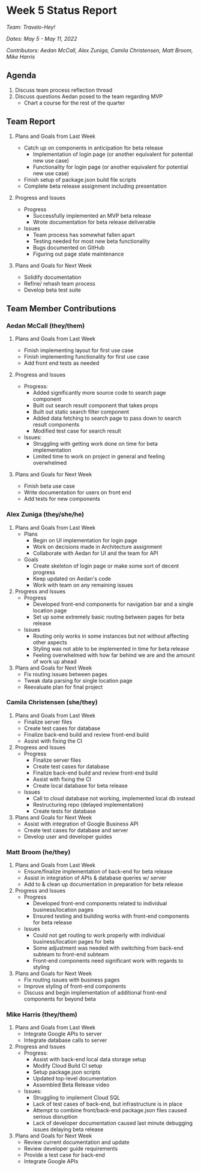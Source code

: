 # Week 5 Status Report
*Team: Travelo-Hey!*

*Dates: May 5 - May 11, 2022*

*Contributors: Aedan McCall, Alex Zuniga, Camila Christensen, Matt Broom, Mike Harris*

## Agenda
1. Discuss team process reflection thread
2. Discuss questions Aedan posed to the team regarding MVP
    - Chart a course for the rest of the quarter


## Team Report
1. Plans and Goals from Last Week
    - Catch up on components in anticipation for beta release
        - Implementation of login page (or another equivalent for potential new use case)
        - Functionality for login page (or another equivalent for potential new use case)
    - Finish setup of package.json build file scripts
    - Complete beta release assignment including presentation
2. Progress and Issues
    - Progress
        - Successfully implemented an MVP beta release
        - Wrote documentation for beta release deliverable
    - Issues
        - Team process has somewhat fallen apart
        - Testing needed for most new beta functionality
        - Bugs documented on GitHub
        - Figuring out page state maintenance

3. Plans and Goals for Next Week
    - Solidify documentation
    - Refine/ rehash team process
    - Develop beta test suite


## Team Member Contributions
### Aedan McCall (they/them)
1. Plans and Goals from Last Week
    - Finish implementing layout for first use case
    - Finish implementing functionality for first use case
    - Add front end tests as needed
2. Progress and Issues
    - Progress:
        - Added significantly more source code to search page component
        - Built out search result component that takes props
        - Built out static search filter component
        - Added data fetching to search page to pass down to search result components
        - Modified test case for search result
    - Issues:
        - Struggling with getting work done on time for beta implementation
        - Limited time to work on project in general and feeling overwhelmed

3. Plans and Goals for Next Week
    - Finish beta use case
    - Write documentation for users on front end
    - Add tests for new components


### Alex Zuniga (they/she/he)
1. Plans and Goals from Last Week
    - Plans
        - Begin on UI implementation for login page
        - Work on decisions made in Architecture assignment
        - Collaborate with Aedan for UI and the team for API
    - Goals
        - Create skeleton of login page or make some sort of decent progress
        - Keep updated on Aedan's code
        - Work with team on any remaining issues
2. Progress and Issues
    - Progress
        - Developed front-end components for navigation bar and a single location page
        - Set up some extremely basic routing between pages for beta release
    - Issues
        - Routing only works in some instances but not without affecting other aspects
        - Styling was not able to be implemented in time for beta release
        - Feeling overwhelmed with how far behind we are and the amount of work up ahead
3. Plans and Goals for Next Week
    - Fix routing issues between pages
    - Tweak data parsing for single location page
    - Reevaluate plan for final project


### Camila Christensen (she/they)
1. Plans and Goals from Last Week
    - Finalize server files
    - Create test cases for database
    - Finalize back-end build and review front-end build
    - Assist with fixing the CI
2. Progress and Issues
    - Progress
       - Finalize server files
       - Create test cases for database
       - Finalize back-end build and review front-end build
       - Assist with fixing the CI
       - Create local database for beta release
    - Issues
        - Call to cloud database not working, implemented local db instead
        - Restructuring repo (delayed implementation)
        - Create tests for database
3. Plans and Goals for Next Week
    - Assist with integration of Google Business API
    - Create test cases for database and server
    - Develop user and developer guides


### Matt Broom (he/they)
1. Plans and Goals from Last Week
    - Ensure/finalize implementation of back-end for beta release
    - Assist in integration of APIs & database queries w/ server
    - Add to & clean up documentation in preparation for beta release
2. Progress and Issues
    - Progress
        - Developed front-end components related to individual business/location pages
        - Ensured testing and building works with front-end components for beta release
    - Issues
        - Could not get routing to work properly with individual business/location pages for beta
        - Some adjustment was needed with switching from back-end subteam to front-end subteam
        - Front-end components need significant work with regards to styling
3. Plans and Goals for Next Week
    - Fix routing issues with business pages
    - Improve styling of front-end components
    - Discuss and begin implementation of additional front-end components for beyond beta


### Mike Harris (they/them)
1. Plans and Goals from Last Week
   - Integrate Google APIs to server
   - Integrate database calls to server
2. Progress and Issues
   - Progress:
       - Assist with back-end local data storage setup
       - Modify Cloud Build CI setup
       - Setup package.json scripts
       - Updated top-level documentation
       - Assembled Beta Release video
   - Issues:
       - Struggling to implement Cloud SQL
       - Lack of test cases of back-end, but infrastructure is in place
       - Attempt to combine front/back-end package.json files caused serious disruption
       - Lack of developer documentation caused last minute debugging issues delaying beta release
3. Plans and Goals for Next Week
   - Review current documentation and update
   - Review developer guide requirements
   - Provide a test case for back-end
   - Integrate Google APIs
